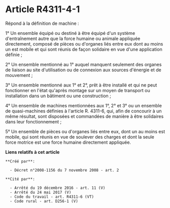 # Article R4311-4-1

Répond à la définition de machine : 

1° Un ensemble équipé ou destiné à être équipé d'un système d'entraînement autre que la force humaine ou animale appliquée
directement, composé de pièces ou d'organes liés entre eux dont au moins un est mobile et qui sont réunis de façon solidaire
en vue d'une application définie ; 

2° Un ensemble mentionné au 1° auquel manquent seulement des organes de liaison au site d'utilisation ou de connexion aux
sources d'énergie et de mouvement ; 

3° Un ensemble mentionné aux 1° et 2°, prêt à être installé et qui ne peut fonctionner en l'état qu'après montage sur un
moyen de transport ou installation dans un bâtiment ou une construction ; 

4° Un ensemble de machines mentionnées aux 1°, 2° et 3° ou un ensemble de quasi-machines définies à l'article R. 4311-6, qui,
afin de concourir à un même résultat, sont disposées et commandées de manière à être solidaires dans leur fonctionnement ; 

5° Un ensemble de pièces ou d'organes liés entre eux, dont un au moins est mobile, qui sont réunis en vue de soulever des
charges et dont la seule force motrice est une force humaine directement appliquée.

**Liens relatifs à cet article**

	**Créé par**:

	  - Décret n°2008-1156 du 7 novembre 2008 - art. 2

	**Cité par**:

	  - Arrêté du 19 décembre 2016 - art. 11 (V)
	  - Arrêté du 24 mai 2017 (V)
	  - Code du travail - art. R4311-6 (VT)
	  - Code rural - art. D256-1 (V)
